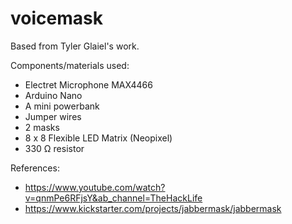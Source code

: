 # voicemask
Based from Tyler Glaiel's work.


Components/materials used:
*	Electret Microphone MAX4466
* Arduino Nano
* A mini powerbank
* Jumper wires
* 2 masks
* 8 x 8 Flexible LED Matrix (Neopixel)
* 330 Ω resistor

References:
* https://www.youtube.com/watch?v=qnmPe6RFjsY&ab_channel=TheHackLife
* https://www.kickstarter.com/projects/jabbermask/jabbermask
